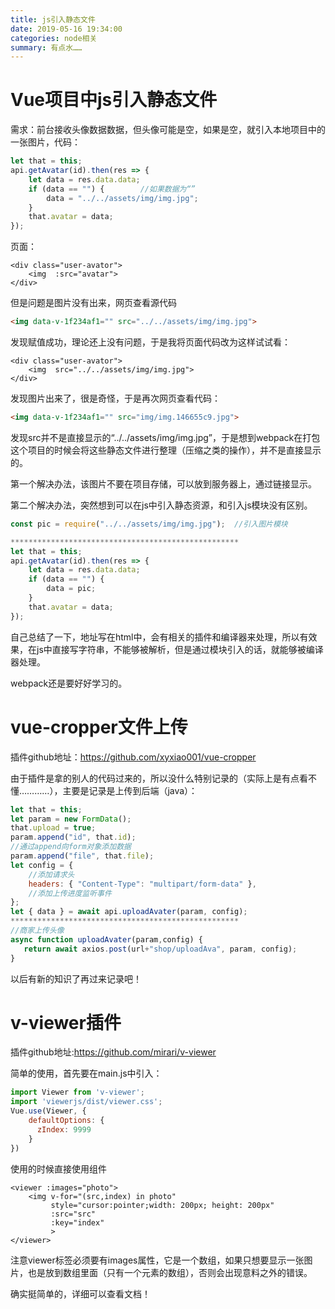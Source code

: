 ```yaml
---
title: js引入静态文件
date: 2019-05-16 19:34:00
categories: node相关
summary: 有点水……
---
```


# Vue项目中js引入静态文件

需求：前台接收头像数据数据，但头像可能是空，如果是空，就引入本地项目中的一张图片，代码：

```javascript
let that = this;
api.getAvatar(id).then(res => {
    let data = res.data.data;
    if (data == "") {        //如果数据为“”
        data = "../../assets/img/img.jpg";        
    }
    that.avatar = data;
});
```

页面：

```vue
<div class="user-avator">
    <img  :src="avatar">
</div>
```

但是问题是图片没有出来，网页查看源代码

```html
<img data-v-1f234af1="" src="../../assets/img/img.jpg">
```

发现赋值成功，理论还上没有问题，于是我将页面代码改为这样试试看：

```vue
<div class="user-avator">
    <img  src="../../assets/img/img.jpg">
</div>
```

发现图片出来了，很是奇怪，于是再次网页查看代码：

```html
<img data-v-1f234af1="" src="img/img.146655c9.jpg">
```

发现src并不是直接显示的“../../assets/img/img.jpg”，于是想到webpack在打包这个项目的时候会将这些静态文件进行整理（压缩之类的操作），并不是直接显示的。

第一个解决办法，该图片不要在项目存储，可以放到服务器上，通过链接显示。

第二个解决办法，突然想到可以在js中引入静态资源，和引入js模块没有区别。

```javascript
const pic = require("../../assets/img/img.jpg");  //引入图片模块

***************************************************
let that = this;
api.getAvatar(id).then(res => {
    let data = res.data.data;
    if (data == "") {        
        data = pic;        
    }
    that.avatar = data;
});
```

自己总结了一下，地址写在html中，会有相关的插件和编译器来处理，所以有效果，在js中直接写字符串，不能够被解析，但是通过模块引入的话，就能够被编译器处理。

webpack还是要好好学习的。



# vue-cropper文件上传

插件github地址：https://github.com/xyxiao001/vue-cropper



由于插件是拿的别人的代码过来的，所以没什么特别记录的（实际上是有点看不懂…………），主要是记录是上传到后端（java）：

```javascript
let that = this;
let param = new FormData();
that.upload = true;
param.append("id", that.id);
//通过append向form对象添加数据
param.append("file", that.file);
let config = {
    //添加请求头
    headers: { "Content-Type": "multipart/form-data" },
    //添加上传进度监听事件
};
let { data } = await api.uploadAvater(param, config);
***************************************************
//商家上传头像
async function uploadAvater(param,config) {
   return await axios.post(url+"shop/uploadAva", param, config);
}
```

以后有新的知识了再过来记录吧！

# v-viewer插件

插件github地址:https://github.com/mirari/v-viewer

简单的使用，首先要在main.js中引入：

```javascript
import Viewer from 'v-viewer';
import 'viewerjs/dist/viewer.css';
Vue.use(Viewer, {
    defaultOptions: {
      zIndex: 9999
    }
})
```

使用的时候直接使用组件

```vue
<viewer :images="photo">
    <img v-for="(src,index) in photo"
         style="cursor:pointer;width: 200px; height: 200px"
         :src="src"
         :key="index"
         >
</viewer>
```

注意viewer标签必须要有images属性，它是一个数组，如果只想要显示一张图片，也是放到数组里面（只有一个元素的数组），否则会出现意料之外的错误。

确实挺简单的，详细可以查看文档！